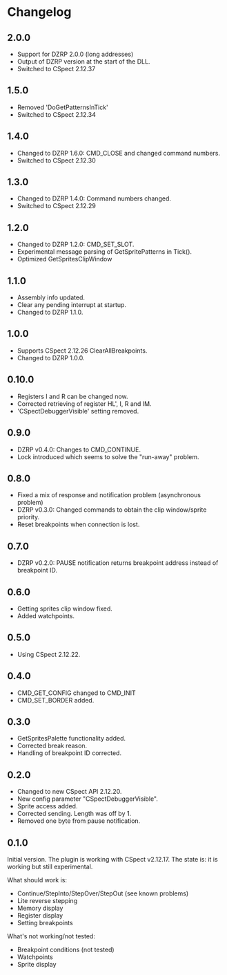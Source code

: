 # Changelog



## 2.0.0
- Support for DZRP 2.0.0 (long addresses)
- Output of DZRP version at the start of the DLL.
- Switched to CSpect 2.12.37

## 1.5.0
- Removed 'DoGetPatternsInTick'
- Switched to CSpect 2.12.34

## 1.4.0
- Changed to DZRP 1.6.0: CMD_CLOSE and changed command numbers.
- Switched to CSpect 2.12.30

## 1.3.0
- Changed to DZRP 1.4.0: Command numbers changed.
- Switched to CSpect 2.12.29

## 1.2.0
- Changed to DZRP 1.2.0: CMD_SET_SLOT.
- Experimental message parsing of GetSpritePatterns in Tick().
- Optimized GetSpritesClipWindow

## 1.1.0
- Assembly info updated.
- Clear any pending interrupt at startup.
- Changed to DZRP 1.1.0.


## 1.0.0
- Supports CSpect 2.12.26 ClearAllBreakpoints.
- Changed to DZRP 1.0.0.

## 0.10.0
- Registers I and R can be changed now.
- Corrected retrieving of register HL', I, R and IM.
- 'CSpectDebuggerVisible' setting removed.

## 0.9.0
- DZRP v0.4.0: Changes to CMD_CONTINUE.
- Lock introduced which seems to solve the "run-away" problem.

## 0.8.0
- Fixed a mix of response and notification problem (asynchronous problem)
- DZRP v0.3.0: Changed commands to obtain the clip window/sprite priority.
- Reset breakpoints when connection is lost.

## 0.7.0
- DZRP v0.2.0: PAUSE notification returns breakpoint address instead of breakpoint ID.

## 0.6.0
- Getting sprites clip window fixed.
- Added watchpoints.

## 0.5.0
- Using CSpect 2.12.22.

## 0.4.0
- CMD_GET_CONFIG changed to CMD_INIT
- CMD_SET_BORDER added.

## 0.3.0
- GetSpritesPalette functionality added.
- Corrected break reason.
- Handling of breakpoint ID corrected.

## 0.2.0
- Changed to new CSpect API 2.12.20.
- New config parameter "CSpectDebuggerVisible".
- Sprite access added.
- Corrected sending. Length was off by 1.
- Removed one byte from pause notification.

## 0.1.0
Initial version.
The plugin is working with CSpect v2.12.17.
The state is: it is working but still experimental.

What should work is:
- Continue/StepInto/StepOver/StepOut (see known problems)
- Lite reverse stepping
- Memory display
- Register display
- Setting breakpoints

What's not working/not tested:
- Breakpoint conditions (not tested)
- Watchpoints
- Sprite display
